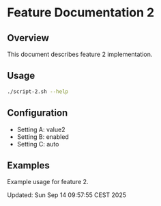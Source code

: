 # Feature Documentation 2

## Overview
This document describes feature 2 implementation.

## Usage
```bash
./script-2.sh --help
```

## Configuration
- Setting A: value2
- Setting B: enabled
- Setting C: auto

## Examples
Example usage for feature 2.

Updated: Sun Sep 14 09:57:55 CEST 2025
